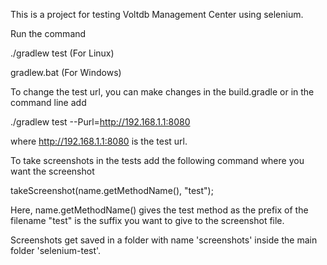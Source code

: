 This is a project for testing Voltdb Management Center using selenium.

Run the command

./gradlew test (For Linux)

gradlew.bat (For Windows)


To change the test url, you can make changes in the build.gradle or in the command line add

./gradlew test --Purl=http://192.168.1.1:8080

where http://192.168.1.1:8080 is the test url.


To take screenshots in the tests add the following command where you want the screenshot

takeScreenshot(name.getMethodName(), "test");

Here, name.getMethodName() gives the test method as the prefix of the filename "test" is the suffix you want to give to the screenshot file.

Screenshots get saved in a folder with name 'screenshots' inside the main folder 'selenium-test'.